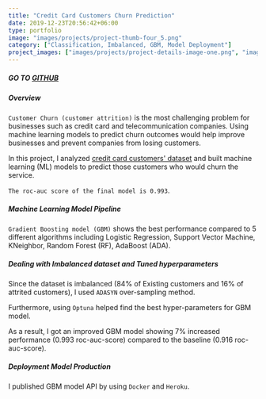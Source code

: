 ```yaml
---
title: "Credit Card Customers Churn Prediction"
date: 2019-12-23T20:56:42+06:00
type: portfolio
image: "images/projects/project-thumb-four_5.png"
category: ["Classification, Imbalanced, GBM, Model Deployment"]
project_images: ["images/projects/project-details-image-one.png", "images/projects/project-details-image-two.png"]
---
```


##### GO TO [GITHUB](https://github.com/yejiseoung/CreditCard_Churn) 

##### Overview
`Customer Churn (customer attrition)` is the most challenging problem for businesses such as credit card and telecommunication companies. Using machine learning models to predict churn outcomes would help improve businesses and prevent companies from losing customers. 


In this project, I analyzed [credit card customers' dataset](https://www.kaggle.com/sakshigoyal7/credit-card-customers) and built machine learning (ML) models to predict those customers who would churn the service. 

`The roc-auc score of the final model is 0.993`. 


##### Machine Learning Model Pipeline
`Gradient Boosting model (GBM)` shows the best performance compared to 5 different algorithms including Logistic Regression, Support Vector Machine, KNeighbor, Random Forest (RF), AdaBoost (ADA).



##### Dealing with Imbalanced dataset and Tuned hyperparameters
Since the dataset is imbalanced (84% of Existing customers and 16% of attrited customers), I used `ADASYN` over-sampling method. 

Furthermore, using `Optuna` helped find the best hyper-parameters for 
GBM model. 

As a result, I got an improved GBM model showing 7% increased performance (0.993 roc-auc-score) compared to the baseline (0.916 roc-auc-score).


##### Deployment Model Production
I published GBM model API by using `Docker` and `Heroku`. 




